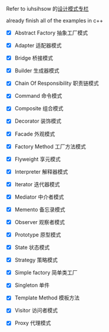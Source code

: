 
Refer to iuhsihsow 的[设计模式专栏](http://blog.csdn.net/column/details/baadf00df00dabadfds0.html)


already finish all of the examples in c++



- [x] Abstract Factory			抽象工厂模式

- [x] Adapter					适配器模式

- [x] Bridge					桥接模式

- [x] Builder					生成器模式

- [x] Chain Of Responsibility	职责链模式

- [x] Command					命令模式

- [x] Composite					组合模式

- [x] Decorator					装饰模式

- [x] Facade					外观模式
- [x] Factory Method			工厂方法模式

- [x] Flyweight					享元模式

- [x] Interpreter				解释器模式

- [x] Iterator					迭代器模式

- [x] Mediator					中介者模式

- [x] Memento					备忘录模式


- [x] Observer					观察者模式

- [x] Prototype					原型模式

- [x] State						状态模式

- [x] Strategy					策略模式

- [x] Simple factory  简单类工厂

- [x] Singleton					单件

- [x] Template Method			模板方法

- [x] Visitor					访问者模式

- [x] Proxy						代理模式









